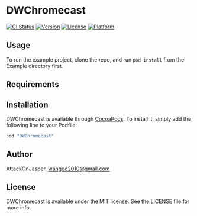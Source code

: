 # DWChromecast

[![CI Status](http://img.shields.io/travis/AttackOnJasper/DWChromecast.svg?style=flat)](https://travis-ci.org/AttackOnJasper/DWChromecast)
[![Version](https://img.shields.io/cocoapods/v/DWChromecast.svg?style=flat)](http://cocoapods.org/pods/DWChromecast)
[![License](https://img.shields.io/cocoapods/l/DWChromecast.svg?style=flat)](http://cocoapods.org/pods/DWChromecast)
[![Platform](https://img.shields.io/cocoapods/p/DWChromecast.svg?style=flat)](http://cocoapods.org/pods/DWChromecast)

## Usage

To run the example project, clone the repo, and run `pod install` from the Example directory first.

## Requirements

## Installation

DWChromecast is available through [CocoaPods](http://cocoapods.org). To install
it, simply add the following line to your Podfile:

```ruby
pod "DWChromecast"
```

## Author

AttackOnJasper, wangdc2010@gmail.com

## License

DWChromecast is available under the MIT license. See the LICENSE file for more info.
